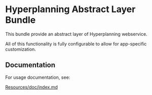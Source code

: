 Hyperplanning Abstract Layer Bundle
====

This bundle provide an abstract layer of Hyperplanning webservice.

All of this functionality is fully configurable to allow for app-specific customization.


## Documentation

For usage documentation, see:

[Resources/doc/index.md](https://github.com/Climberdav/HPLayerBundle/blob/master/Resources/doc/index.md)